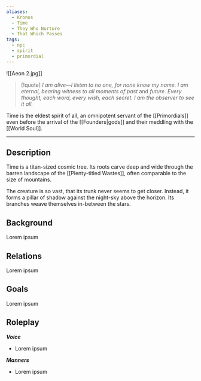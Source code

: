 ```yaml
---
aliases:
  - Kronos
  - Time
  - They Who Nurture
  - That Which Passes
tags:
  - npc
  - spirit
  - primordial
---
```

![[Aeon 2.jpg]]

>[!quote]
>_I am alive&mdash;I listen to no one, for none know my name. I am eternal, bearing witness to all moments of past_ and _future. Every thought, each word, every wish, each secret. I am the observer to see it all._

Time is the eldest spirit of all, an omnipotent servant of the [[Primordials]] even before the arrival of the [[Founders|gods]] and their meddling with the [[World Soul]].

---
## Description
Time is a titan-sized cosmic tree. Its roots carve deep and wide through the barren landscape of the [[Plenty-titled Wastes]], often comparable to the size of mountains.

The creature is so vast, that its trunk never seems to get closer. Instead, it forms a pillar of shadow against the night-sky above the horizon. Its branches weave themselves in-between the stars.
## Background
Lorem ipsum
## Relations
Lorem ipsum
## Goals
Lorem ipsum
## Roleplay
***Voice***
- Lorem ipsum

***Manners***
- Lorem ipsum

